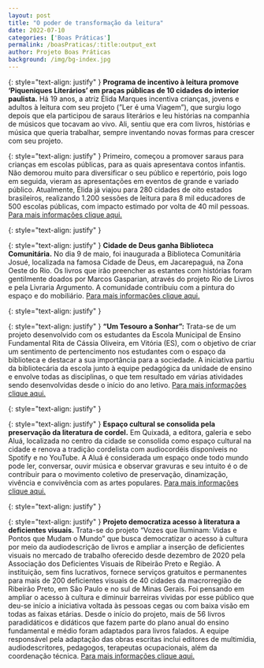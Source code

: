 ```yaml
---
layout: post
title: "O poder de transformação da leitura"
date: 2022-07-10
categories: ['Boas Práticas']
permalink: /boasPraticas/:title:output_ext
author: Projeto Boas Práticas
background: /img/bg-index.jpg
---
```

{: style="text-align: justify" }
**Programa de incentivo à leitura promove ‘Piqueniques Literários’ em praças públicas de 10 cidades do interior paulista.** Há 19 anos, a atriz Élida Marques incentiva crianças, jovens e adultos à leitura com seu projeto (”Ler é uma Viagem”), que surgiu logo depois que ela participou de saraus literários e leu histórias na companhia de músicos que tocavam ao vivo. Ali, sentiu que era com livros, histórias e música que queria trabalhar, sempre inventando novas formas para crescer com seu projeto.

{: style="text-align: justify" }
Primeiro, começou a promover saraus para crianças em escolas públicas, para as quais apresentava contos infantis. Não demorou muito para diversificar o seu público e repertório, pois logo em seguida, vieram as apresentações em eventos de grande e variado público. Atualmente, Élida já viajou para 280 cidades de oito estados brasileiros, realizando 1.200 sessões de leitura para 8 mil educadores de 500 escolas públicas, com impacto estimado por volta de 40 mil pessoas.
[Para mais informações clique aqui.](https://conexaoplaneta.com.br/blog/programa-de-incentivo-a-leitura-promove-piqueniques-literarios-em-pracas-publicas-de-10-cidades-do-interior-paulista/)

{: style="text-align: justify" }


{: style="text-align: justify" }
**Cidade de Deus ganha Biblioteca Comunitária.** No dia 9 de maio, foi inaugurada a Biblioteca Comunitária Josué, localizada na famosa Cidade de Deus, em Jacarepaguá, na Zona Oeste do Rio. Os livros que irão preencher as estantes com histórias foram gentilmente doados por Marcos Gasparian, através do projeto Rio de Livros e pela Livraria Argumento. A comunidade contribuiu com a pintura do espaço e do mobiliário.
[Para mais informações clique aqui.](https://sopacultural.com/cidade-de-deus-ganha-biblioteca-comunitaria/)

{: style="text-align: justify" }


{: style="text-align: justify" }
**“Um Tesouro a Sonhar”:** Trata-se de um projeto desenvolvido com os estudantes da Escola Municipal de Ensino Fundamental Rita de Cássia Oliveira, em Vitória (ES), com o objetivo de criar um sentimento de pertencimento nos estudantes com o espaço da biblioteca e destacar a sua importância para a sociedade. A iniciativa partiu da bibliotecária da escola junto à equipe pedagógica da unidade de ensino e envolve todas as disciplinas, o que tem resultado em várias atividades sendo desenvolvidas desde o início do ano letivo.
[Para mais informações clique aqui.](https://m.vitoria.es.gov.br/noticia/projeto-destaca-a-importancia-da-biblioteca-escolar-45051)

{: style="text-align: justify" }


{: style="text-align: justify" }
**Espaço cultural se consolida pela preservação da literatura de cordel.** Em Quixadá, a editora, galeria e sebo Aluá, localizada no centro da cidade se consolida como espaço cultural na cidade e renova a tradição cordelista com audiocordéis disponíveis no Spotify e no YouTube. A Aluá é considerada um espaço onde todo mundo pode ler, conversar, ouvir música e observar gravuras e seu intuito é o de contribuir para o movimento coletivo de preservação, dinamização, vivência e convivência com as artes populares.
[Para mais informações clique aqui.](https://mais.opovo.com.br/jornal/vidaearte/2022/04/20/espaco-cultural-se-consolida-pela-preservacao-da-literatura-de-cordel.html)

{: style="text-align: justify" }


{: style="text-align: justify" }
**Projeto democratiza acesso à literatura a deficientes visuais.** Trata-se do projeto “Vozes que Iluminam: Vidas e Pontos que Mudam o Mundo” que busca democratizar o acesso à cultura por meio da audiodescrição de livros  e ampliar a inserção de deficientes visuais no mercado de trabalho oferecido desde dezembro de 2020 pela Associação dos Deficientes Visuais de Ribeirão Preto e Região. A instituição, sem fins lucrativos, fornece serviços gratuitos e permanentes para mais de 200 deficientes visuais de 40 cidades da macrorregião de Ribeirão Preto, em São Paulo e no sul de Minas Gerais. Foi pensando em ampliar o acesso à cultura e diminuir barreiras vividas por esse público que deu-se início a iniciativa voltada às pessoas cegas ou com baixa visão em todas as faixas etárias. Desde o início do projeto, mais de 56 livros paradidáticos e didáticos que fazem parte do plano anual do ensino fundamental e médio foram adaptados para livros falados. A equipe responsável pela adaptação das obras escritas inclui editores de multimídia, audiodescritores, pedagogos, terapeutas ocupacionais, além da coordenação técnica.
[Para mais informações clique aqui.](https://www.terra.com.br/economia/projeto-democratiza-acesso-a-literatura-a-deficientes-visuais,589aa66ade08d0053fd4548b353dd120xnj4v5iy.html)

